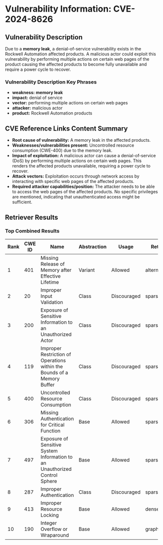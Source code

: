 # Vulnerability Information: CVE-2024-8626

## Vulnerability Description
Due to a **memory leak**, a denial-of-service vulnerability exists in the Rockwell Automation affected products. A malicious actor could exploit this vulnerability by performing multiple actions on certain web pages of the product causing the affected products to become fully unavailable and require a power cycle to recover.

### Vulnerability Description Key Phrases
- **weakness:** **memory leak**
- **impact:** denial of service
- **vector:** performing multiple actions on certain web pages
- **attacker:** malicious actor
- **product:** Rockwell Automation products

## CVE Reference Links Content Summary
- **Root cause of vulnerability:** A memory leak in the affected products.
- **Weaknesses/vulnerabilities present:** Uncontrolled resource consumption (CWE-400) due to the memory leak.
- **Impact of exploitation:** A malicious actor can cause a denial-of-service (DoS) by performing multiple actions on certain web pages. This renders the affected products unavailable, requiring a power cycle to recover.
- **Attack vectors:** Exploitation occurs through network access by interacting with specific web pages of the affected products.
- **Required attacker capabilities/position:** The attacker needs to be able to access the web pages of the affected products. No specific privileges are mentioned, indicating that unauthenticated access might be sufficient.

## Retriever Results

### Top Combined Results

| Rank | CWE ID | Name | Abstraction | Usage  | Retrievers | Individual Scores |
|------|--------|------|-------------|-------|------------|-------------------|
| 1 | 401 | Missing Release of Memory after Effective Lifetime | Variant | Allowed | alternate_terms | 1.000 |
| 2 | 20 | Improper Input Validation | Class | Discouraged | sparse | 0.284 |
| 3 | 200 | Exposure of Sensitive Information to an Unauthorized Actor | Class | Discouraged | sparse | 0.282 |
| 4 | 119 | Improper Restriction of Operations within the Bounds of a Memory Buffer | Class | Discouraged | sparse | 0.281 |
| 5 | 400 | Uncontrolled Resource Consumption | Class | Discouraged | sparse | 0.275 |
| 6 | 306 | Missing Authentication for Critical Function | Base | Allowed | sparse | 0.273 |
| 7 | 497 | Exposure of Sensitive System Information to an Unauthorized Control Sphere | Base | Allowed | sparse | 0.270 |
| 8 | 287 | Improper Authentication | Class | Discouraged | sparse | 0.269 |
| 9 | 413 | Improper Resource Locking | Base | Allowed | dense | 0.551 |
| 10 | 190 | Integer Overflow or Wraparound | Base | Allowed | graph | 0.003 |

